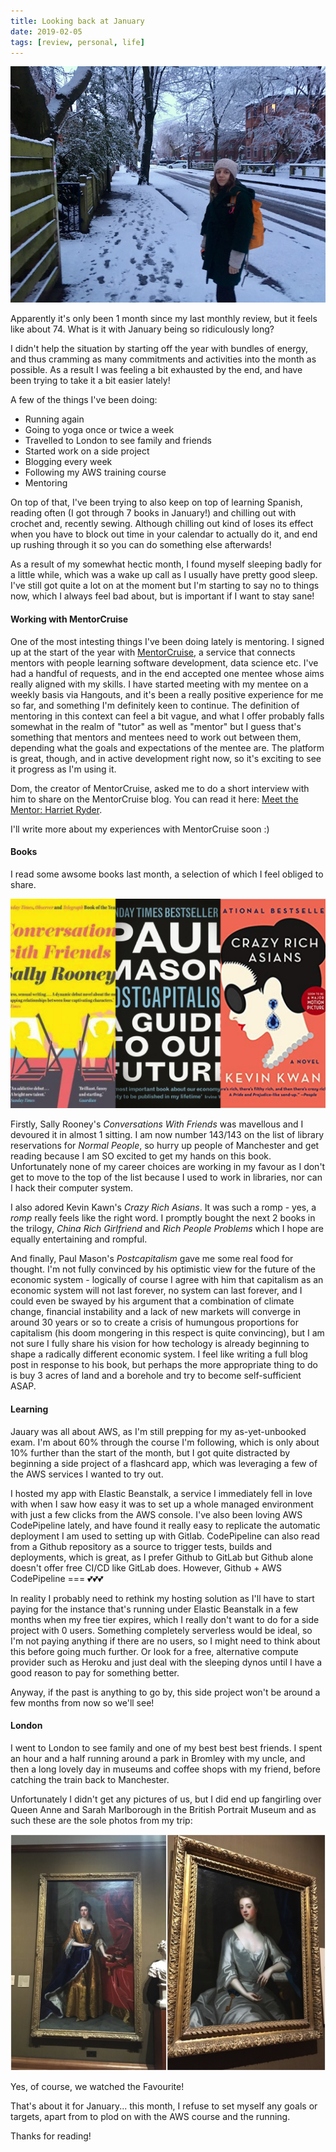 ```yaml
---
title: Looking back at January
date: 2019-02-05
tags: [review, personal, life]
---
```


![We had snow!](./jan-2019/snow.png)

Apparently it's only been 1 month since my last monthly review, but it feels like about 74. What is it with January being so ridiculously long?

I didn't help the situation by starting off the year with bundles of energy, and thus cramming as many commitments and activities into the month as possible. As a result I was feeling a bit exhausted by the end, and have been trying to take it a bit easier lately!

A few of the things I've been doing:

- Running again
- Going to yoga once or twice a week
- Travelled to London to see family and friends
- Started work on a side project
- Blogging every week
- Following my AWS training course
- Mentoring

On top of that, I've been trying to also keep on top of learning Spanish, reading often (I got through 7 books in January!) and chilling out with crochet and, recently sewing. Although chilling out kind of loses its effect when you have to block out time in your calendar to actually do it, and end up rushing through it so you can do something else afterwards!

As a result of my somewhat hectic month, I found myself sleeping badly for a little while, which was a wake up call as I usually have pretty good sleep. I've still got quite a lot on at the moment but I'm starting to say no to things now, which I always feel bad about, but is important if I want to stay sane!


#### Working with MentorCruise

One of the most intesting things I've been doing lately is mentoring. I signed up at the start of the year with [MentorCruise](https://mentorcruise.com), a service that connects mentors with people learning software development, data science etc. I've had a handful of requests, and in the end accepted one mentee whose aims really aligned with my skills. I have started meeting with my mentee on a weekly basis via Hangouts, and it's been a really positive experience for me so far, and something I'm definitely keen to continue. The definition of mentoring in this context can feel a bit vague, and what I offer probably falls somewhat in the realm of "tutor" as well as "mentor" but I guess that's something that mentors and mentees need to work out between them, depending what the goals and expectations of the mentee are. The platform is great, though, and in active development right now, so it's exciting to see it progress as I'm using it.

Dom, the creator of MentorCruise, asked me to do a short interview with him to share on the MentorCruise blog. You can read it here: [Meet the Mentor: Harriet Ryder](https://blog.mentorcruise.com/harriet-ryder-meet-the-mentor-9bbdbe9287fe).

I'll write more about my experiences with MentorCruise soon :)

#### Books

I read some awsome books last month, a selection of which I feel obliged to share.

![My favourite books this month](jan-2019/books.jpg)

Firstly, Sally Rooney's *Conversations With Friends* was mavellous and I devoured it in almost 1 sitting. I am now number 143/143 on the list of library reservations for *Normal People*, so hurry up people of Manchester and get reading because I am SO excited to get my hands on this book. Unfortunately none of my career choices are working in my favour as I don't get to move to the top of the list because I used to work in libraries, nor can I hack their computer system.

I also adored Kevin Kawn's *Crazy Rich Asians*. It was such a romp - yes, a *romp* really feels like the right word. I promptly bought the next 2 books in the trilogy, *China Rich Girlfriend* and *Rich People Problems* which I hope are equally entertaining and rompful.

And finally, Paul Mason's *Postcapitalism* gave me some real food for thought. I'm not fully convinced by his optimistic view for the future of the economic system - logically of course I agree with him that capitalism as an economic system will not last forever, no system can last forever, and I could even be swayed by his argument that a combination of climate change, financial instability and a lack of new markets will converge in around 30 years or so to create a crisis of humungous proportions for capitalism (his doom mongering in this respect is quite convincing), but I am not sure I fully share his vision for how techology is already beginning to shape a radically different economic system. I feel like writing a full blog post in response to his book, but perhaps the more appropriate thing to do is buy 3 acres of land and a borehole and try to become self-sufficient ASAP.

#### Learning

Jauary was all about AWS, as I'm still prepping for my as-yet-unbooked exam. I'm about 60% through the course I'm following, which is only about 10% further than the start of the month, but I got quite distracted by beginning a side project of a flashcard app, which was leveraging a few of the AWS services I wanted to try out.

I hosted my app with Elastic Beanstalk, a service I immediately fell in love with when I saw how easy it was to set up a whole managed environment with just a few clicks from the AWS console. I've also been loving AWS CodePipeline lately, and have found it really easy to replicate the automatic deployment I am used to setting up with Gitlab. CodePipeline can also read from a Github repository as a source to trigger tests, builds and deployments, which is great, as I prefer Github to GitLab but Github alone doesn't offer free CI/CD like GitLab does. However, Github + AWS CodePipeline === 💕💕💕

In reality I probably need to rethink my hosting solution as I'll have to start paying for the instance that's running under Elastic Beanstalk in a few months when my free tier expires, which I really don't want to do for a side project with 0 users. Something completely serverless would be ideal, so I'm not paying anything if there are no users, so I might need to think about this before going much further. Or look for a free, alternative compute provider such as Heroku and just deal with the sleeping dynos until I have a good reason to pay for something better.

Anyway, if the past is anything to go by, this side project won't be around a few months from now so we'll see!

#### London

I went to London to see family and one of my best best best friends. I spent an hour and a half running around a park in Bromley with my uncle, and then a long lovely day in museums and coffee shops with my friend, before catching the train back to Manchester.

Unfortunately I didn't get any pictures of us, but I did end up fangirling over Queen Anne and Sarah Marlborough in the British Portrait Museum and as such these are the sole photos from my trip:

![Queen Anne and the Duchess of Marlborough](jan-2019/anne.jpg)

Yes, of course, we watched the Favourite!

That's about it for January... this month, I refuse to set myself any goals or targets, apart from to plod on with the AWS course and the running.

Thanks for reading!
